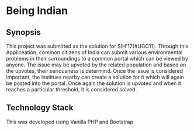 # Being Indian

## Synopsis
This project was submitted as the solution for SIH'17(#UGC11). Through this Appliceation, common citizens of India can submit various environmental problems in their surroundings to a common portal which can be viewed by anyone. The issue may be upvoted by the related population and based on the upvotes, their seriousness is determind. Once the issue is considered important, the institues nearby can create a solution for it which will again be posted into the portal. Once again the solution is upvoted and when it reaches a particular threshold, it is considered solved.

## Technology Stack
This was developed using Vanilla PHP and Bootstrap
